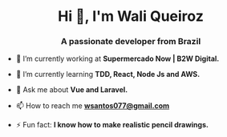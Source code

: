 <h1 align="center">Hi 👋, I'm Wali Queiroz</h1>
<h3 align="center">A passionate developer from Brazil</h3>

- 🔭 I’m currently working at **Supermercado Now | B2W Digital.**

- 🌱 I’m currently learning **TDD, React, Node Js and AWS.**

- 💬 Ask me about **Vue and Laravel.**

- 📫 How to reach me **wsantos077@gmail.com**

- ⚡ Fun fact: **I know how to make realistic pencil drawings.**
